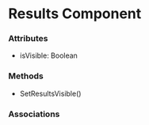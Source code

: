 # Results Component

### Attributes

-  isVisible: Boolean 

### Methods

-  SetResultsVisible()

### Associations
